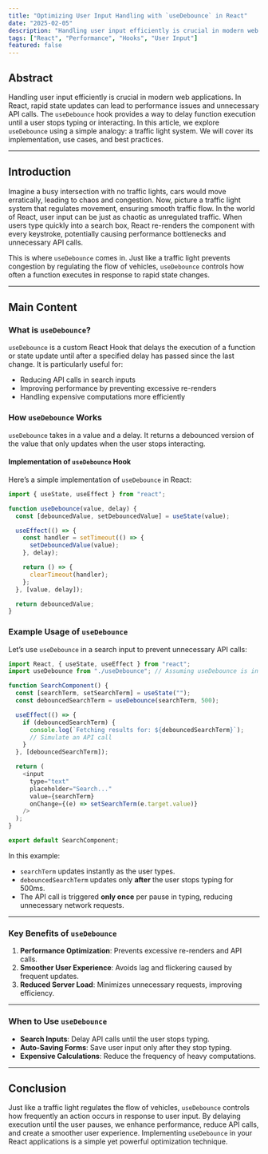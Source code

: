 ```yaml
---
title: "Optimizing User Input Handling with `useDebounce` in React"
date: "2025-02-05"
description: "Handling user input efficiently is crucial in modern web applications. In React, rapid state updates can lead to performance issues and unnecessary API calls. The `useDebounce` hook provides a way to delay function execution until a user stops typing or interacting. In this article, we explore `useDebounce` using a simple analogy: a traffic light system. We will cover its implementation, use cases, and best practices."
tags: ["React", "Performance", "Hooks", "User Input"]
featured: false
---
```


## Abstract

Handling user input efficiently is crucial in modern web applications. In React, rapid state updates can lead to performance issues and unnecessary API calls. The `useDebounce` hook provides a way to delay function execution until a user stops typing or interacting. In this article, we explore `useDebounce` using a simple analogy: a traffic light system. We will cover its implementation, use cases, and best practices.

---

## Introduction

Imagine a busy intersection with no traffic lights, cars would move erratically, leading to chaos and congestion. Now, picture a traffic light system that regulates movement, ensuring smooth traffic flow. In the world of React, user input can be just as chaotic as unregulated traffic. When users type quickly into a search box, React re-renders the component with every keystroke, potentially causing performance bottlenecks and unnecessary API calls.

This is where `useDebounce` comes in. Just like a traffic light prevents congestion by regulating the flow of vehicles, `useDebounce` controls how often a function executes in response to rapid state changes.

---

## Main Content

### What is `useDebounce`?

`useDebounce` is a custom React Hook that delays the execution of a function or state update until after a specified delay has passed since the last change. It is particularly useful for:

- Reducing API calls in search inputs
- Improving performance by preventing excessive re-renders
- Handling expensive computations more efficiently

### How `useDebounce` Works

`useDebounce` takes in a value and a delay. It returns a debounced version of the value that only updates when the user stops interacting.

#### Implementation of `useDebounce` Hook

Here’s a simple implementation of `useDebounce` in React:

```javascript
import { useState, useEffect } from "react";

function useDebounce(value, delay) {
  const [debouncedValue, setDebouncedValue] = useState(value);

  useEffect(() => {
    const handler = setTimeout(() => {
      setDebouncedValue(value);
    }, delay);

    return () => {
      clearTimeout(handler);
    };
  }, [value, delay]);

  return debouncedValue;
}
```

### Example Usage of `useDebounce`

Let’s use `useDebounce` in a search input to prevent unnecessary API calls:

```javascript
import React, { useState, useEffect } from "react";
import useDebounce from "./useDebounce"; // Assuming useDebounce is in a separate file

function SearchComponent() {
  const [searchTerm, setSearchTerm] = useState("");
  const debouncedSearchTerm = useDebounce(searchTerm, 500);

  useEffect(() => {
    if (debouncedSearchTerm) {
      console.log(`Fetching results for: ${debouncedSearchTerm}`);
      // Simulate an API call
    }
  }, [debouncedSearchTerm]);

  return (
    <input
      type="text"
      placeholder="Search..."
      value={searchTerm}
      onChange={(e) => setSearchTerm(e.target.value)}
    />
  );
}

export default SearchComponent;
```

In this example:

- `searchTerm` updates instantly as the user types.
- `debouncedSearchTerm` updates only **after** the user stops typing for 500ms.
- The API call is triggered **only once** per pause in typing, reducing unnecessary network requests.

---

### Key Benefits of `useDebounce`

1. **Performance Optimization**: Prevents excessive re-renders and API calls.
2. **Smoother User Experience**: Avoids lag and flickering caused by frequent updates.
3. **Reduced Server Load**: Minimizes unnecessary requests, improving efficiency.

---

### When to Use `useDebounce`

- **Search Inputs**: Delay API calls until the user stops typing.
- **Auto-Saving Forms**: Save user input only after they stop typing.
- **Expensive Calculations**: Reduce the frequency of heavy computations.

---

## Conclusion

Just like a traffic light regulates the flow of vehicles, `useDebounce` controls how frequently an action occurs in response to user input. By delaying execution until the user pauses, we enhance performance, reduce API calls, and create a smoother user experience. Implementing `useDebounce` in your React applications is a simple yet powerful optimization technique.
